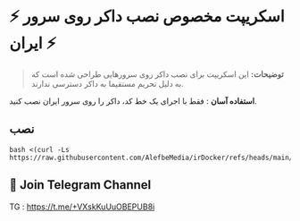 <h1 align=""/>⚡️ اسکریپت مخصوص نصب داکر روی سرور ایران ⚡️</h1>


> **توضیحات:** این اسکریپت برای نصب داکر روی سرورهایی طراحی شده است که به دلیل تحریم مستقیما به داکر دسترسی ندارند.

**استفاده آسان**  : فقط با اجرای یک خط کد، داکر را روی سرور ایران نصب کنید.


## نصب

```
bash <(curl -Ls https://raw.githubusercontent.com/AlefbeMedia/irDocker/refs/heads/main/install.sh)
```

## 📧 Join Telegram Channel

TG : https://t.me/+VXskKuUuOBEPUB8i
